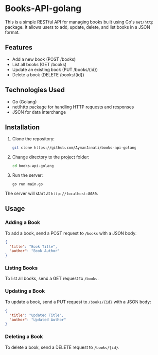 # Books-API-golang

This is a simple RESTful API for managing books built using Go's `net/http` package. It allows users to add, update, delete, and list books in a JSON format.

## Features

- Add a new book (POST /books)
- List all books (GET /books)
- Update an existing book (PUT /books/{id})
- Delete a book (DELETE /books/{id})

## Technologies Used

- Go (Golang)
- net/http package for handling HTTP requests and responses
- JSON for data interchange

## Installation

1. Clone the repository:
   ```bash
   git clone https://github.com/AymanJanati/books-api-golang
   ```
2. Change directory to the project folder:
   ```bash
   cd books-api-golang
   ```
3. Run the server:
   ```bash
   go run main.go
   ```

The server will start at `http://localhost:8080`.

## Usage

### Adding a Book
To add a book, send a POST request to `/books` with a JSON body:
```json
{
  "title": "Book Title",
  "author": "Book Author"
}
```

### Listing Books
To list all books, send a GET request to `/books`.

### Updating a Book
To update a book, send a PUT request to `/books/{id}` with a JSON body:
```json
{
  "title": "Updated Title",
  "author": "Updated Author"
}
```

### Deleting a Book
To delete a book, send a DELETE request to `/books/{id}`.
